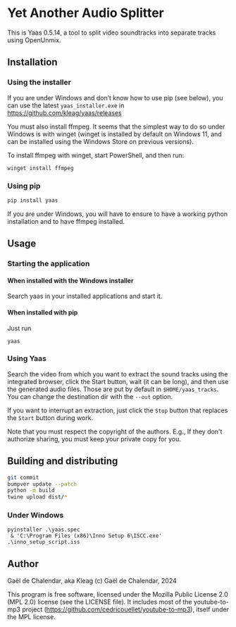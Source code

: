 # Yet Another Audio Splitter

This is Yaas 0.5.14, a tool to split video soundtracks into separate tracks
using OpenUnmix.

## Installation

### Using the installer

If you are under Windows and don’t know how to use pip (see below), you can use the latest `yaas_installer.exe` in https://github.com/kleag/yaas/releases

You must also install ffmpeg. It seems that the simplest way to do so under Windows is with winget (winget is installed by default on Windows 11, and can be installed using the Windows Store on previous versions).

To install ffmpeg with winget, start PowerShell, and then run:

```
winget install ffmpeg
```


### Using pip

```bash
pip install yaas
```

If you are under Windows, you will have to ensure to have a working python installation and to have ffmpeg installed.

## Usage

### Starting the application

#### When installed with the Windows installer

Search yaas in your installed applications and start it.

#### When installed with pip

Just run

```
yaas
```

### Using Yaas

Search the video from which you want to extract the sound tracks using the
integrated browser, click the Start button, wait (it can be long), and then use
the generated audio files. Those are put by default in `$HOME/yaas_tracks`. You
can change the destination dir with the `--out` option.

If you want to interrupt an extraction, just click the `Stop` button that
replaces the `Start` button during work.

Note that you must respect the copyright of the authors. E.g., If they don't
authorize sharing, you must keep your private copy for you.

## Building and distributing

```bash
git commit
bumpver update --patch
python -m build
twine upload dist/*
```


### Under Windows

```
pyinstaller .\yaas.spec
 & 'C:\Program Files (x86)\Inno Setup 6\ISCC.exe' .\inno_setup_script.iss
```

## Author

Gaël de Chalendar, aka Kleag
(c) Gaël de Chalendar, 2024

This program is free software, licensed under the Mozilla Public License 2.0
(MPL 2.0) license (see the LICENSE file). It includes most of the
youtube-to-mp3 project (https://github.com/cedricouellet/youtube-to-mp3),
itself under the MPL license.


